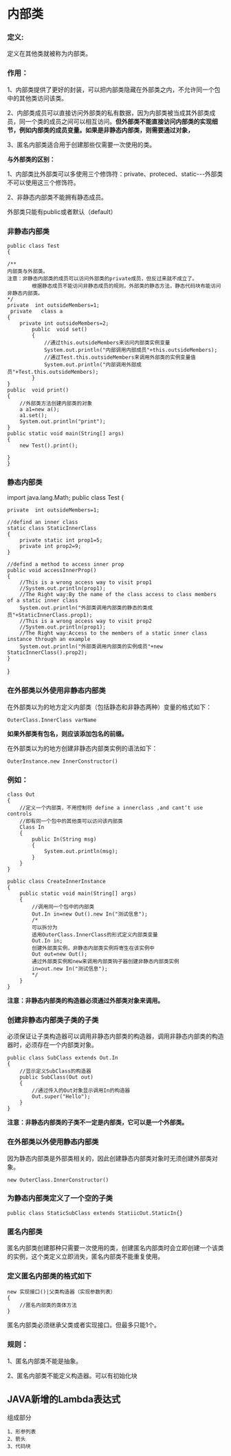# 内部类
### 定义:
定义在其他类就被称为内部类。
### 作用：
 1、内部类提供了更好的封装，可以把内部类隐藏在外部类之内，不允许同一个包中的其他类访问该类。

 2、内部类成员可以直接访问外部类的私有数据，因为内部类被当成其外部类成员，同一个类的成员之间可以相互访问。**但外部类不能直接访问内部类的实现细节，例如内部类的成员变量。如果是非静态内部类，则需要通过对象，**

3、匿名内部类适合用于创建那些仅需要一次使用的类。

**与外部类的区别：**

1、内部类比外部类可以多使用三个修饰符：private、proteced、static---外部类不可以使用这三个修饰符。

2、非静态内部类不能拥有静态成员。

外部类只能有public或者默认（default）

### 非静态内部类
	public class Test
	{
	
	/**
	内部类与外部类。
	注意：非静态内部类的成员可以访问外部类的private成员，但反过来就不成立了。
			根据静态成员不能访问非静态成员的规则，外部类的静态方法，静态代码块布能访问非静态内部类。
	*/
	private  int outsideMembers=1;
	 private   class a
	{
		private int outsideMembers=2;
			public  void set()
			{
				//通过this.outsideMembers来访问内部类实例变量
				System.out.println("内部调用内部成员"+this.outsideMembers);
				//通过Test.this.outsideMembers来调用外部类的实例变量值
				System.out.println("内部调用外部成员"+Test.this.outsideMembers);
			}	
	}
	public  void print()
	{           
		//外部类方法创建内部类的对象
		a a1=new a();
		a1.set();
		System.out.println("print");
	}
	public static void main(String[] args)
	{
		new Test().print();
		
	}
	}

### 静态内部类
import java.lang.Math;
public class Test
{
	

	private  int outsideMembers=1;

	//defind an inner class
	static class StaticInnerClass
	{
		private static int prop1=5;
		private int prop2=9;
	}   
	
	//defind a method to access inner prop
	public void accessInnerProp()
	{
		//This is a wrong access way to visit prop1
		//System.out.println(prop1);
		//The Right way:By the name of the class access to class members of a static inner class
		System.out.println("外部类调用内部类的静态的类成员"+StaticInnerClass.prop1);
		//This is a wrong access way to visit prop2 
		//System.out.println(prop1);
		//The Right way:Access to the members of a static inner class instance through an example
		System.out.println("外部类调用内部类的实例成员"+new StaticInnerClass().prop2);
	}
	

}

### 在外部类以外使用非静态内部类
在外部类以为的地方定义内部类（包括静态和非静态两种）变量的格式如下：

	OuterClass.InnerClass varName
**如果外部类有包名，则应该添加包名的前缀。**

在外部类以为的地方创建非静态内部类实例的语法如下：

	OuterInstance.new InnerConstructor()

### 例如：
	class Out
	{
		//定义一个内部类，不用控制符 define a innerclass ,and cant‘t use controls
		//即有同一个包中的其他类可以访问该内部类
		Class In
		{
			public In(String msg)
			{
				System.out.println(msg);
			}
		}
	}
	
	public class CreateInnerInstance
	{
		public static void main(String[] args)
		{
			//调用同一个包中的内部类
			Out.In in=new Out().new In("测试信息");
			/*
			可以拆分为
			适用OuterClass.InnerClass的形式定义内部类变量
			Out.In in;
			创建外部类实例，非静态内部类实例将寄生在该实例中
			Out out=new Out();
			通过外部类实例和new来调用内部类钩子器创建非静态内部类实例
			in=out.new In("测试信息");
			*/
		}
	}
**注意：非静态内部类的构造器必须通过外部类对象来调用。**


### 创建非静态内部类子类的子类

必须保证让子类构造器可以调用非静态内部类的构造器，调用非静态内部类的构造器时，必须存在一个内部类对象。

	public class SubClass extends Out.In
	{
		//显示定义SubClass的构造器
		public SubClass(Out out)
		{
			//通过传入的Out对象显示调用In的构造器
			Out.super("Hello");
		}
	}
**注意：非静态内部类的子类不一定是内部类，它可以是一个外部类。**

### 在外部类以外使用静态内部类

因为静态内部类是外部类相关的，因此创建静态内部类对象时无须创建外部类对象。
	
	new OuterClass.InnerConstructor()
### 为静态内部类定义了一个空的子类
	public class StaticSubClass extends StatiicOut.StaticIn{}

### 匿名内部类

匿名内部类创建那种只需要一次使用的类，创建匿名内部类时会立即创建一个该类的实例，这个类定义立即消失，匿名内部类不能重复使用。

### 定义匿名内部类的格式如下

	new 实现接口()|父类构造器（实现参数列表）
	{
		//匿名内部类的类体方法
	}
匿名内部类必须继承父类或者实现接口。但最多只能1个。

### 规则：

1、匿名内部类不能是抽象。

2、匿名内部类不能定义构造器。可以有初始化块


## JAVA新增的Lambda表达式
组成部分

	1、形参列表
	2、箭头
	3、代码块

